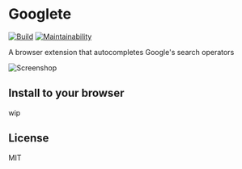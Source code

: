 # Googlete
[![Build](https://travis-ci.org/neetshin/googlete.svg?branch=master)](https://travis-ci.org/neetshin/googlete)
[![Maintainability](https://api.codeclimate.com/v1/badges/d85f47ed474a00bcb394/maintainability)](https://codeclimate.com/github/neetshin/googlete/maintainability)

A browser extension that autocompletes Google's search operators

![Screenshop](https://i.imgur.com/9S90Cxk.png)

## Install to your browser
wip

## License
MIT
